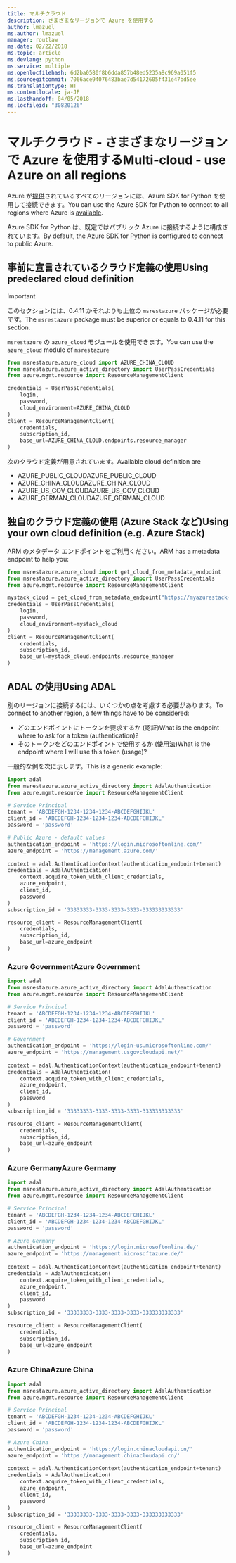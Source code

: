 ```yaml
---
title: マルチクラウド
description: さまざまなリージョンで Azure を使用する
author: lmazuel
ms.author: lmazuel
manager: routlaw
ms.date: 02/22/2018
ms.topic: article
ms.devlang: python
ms.service: multiple
ms.openlocfilehash: 6d2ba0580f8b6dda857b48ed5235a8c969a051f5
ms.sourcegitcommit: 7066ace94076483bae7d54172605f431e47bd5ee
ms.translationtype: HT
ms.contentlocale: ja-JP
ms.lasthandoff: 04/05/2018
ms.locfileid: "30820126"
---
```

# <a name="multi-cloud---use-azure-on-all-regions"></a><span data-ttu-id="8d52f-103">マルチクラウド - さまざまなリージョンで Azure を使用する</span><span class="sxs-lookup"><span data-stu-id="8d52f-103">Multi-cloud - use Azure on all regions</span></span>

<span data-ttu-id="8d52f-104">Azure が[提供](https://azure.microsoft.com/regions/services)されているすべてのリージョンには、Azure SDK for Python を使用して接続できます。</span><span class="sxs-lookup"><span data-stu-id="8d52f-104">You can use the Azure SDK for Python to connect to all regions where Azure is [available](https://azure.microsoft.com/regions/services).</span></span>

<span data-ttu-id="8d52f-105">Azure SDK for Python は、既定ではパブリック Azure に接続するように構成されています。</span><span class="sxs-lookup"><span data-stu-id="8d52f-105">By default, the Azure SDK for Python is configured to connect to public Azure.</span></span>

## <a name="using-predeclared-cloud-definition"></a><span data-ttu-id="8d52f-106">事前に宣言されているクラウド定義の使用</span><span class="sxs-lookup"><span data-stu-id="8d52f-106">Using predeclared cloud definition</span></span>

> [!IMPORTANT]
> <span data-ttu-id="8d52f-107">このセクションには、0.4.11 かそれよりも上位の `msrestazure` パッケージが必要です。</span><span class="sxs-lookup"><span data-stu-id="8d52f-107">The `msrestazure` package must be superior or equals to 0.4.11 for this section.</span></span>

<span data-ttu-id="8d52f-108">`msrestazure` の `azure_cloud` モジュールを使用できます。</span><span class="sxs-lookup"><span data-stu-id="8d52f-108">You can use the `azure_cloud` module of `msrestazure`</span></span>

```python
from msrestazure.azure_cloud import AZURE_CHINA_CLOUD
from msrestazure.azure_active_directory import UserPassCredentials
from azure.mgmt.resource import ResourceManagementClient

credentials = UserPassCredentials(
    login,
    password,
    cloud_environment=AZURE_CHINA_CLOUD
)
client = ResourceManagementClient(
    credentials,
    subscription_id,
    base_url=AZURE_CHINA_CLOUD.endpoints.resource_manager
)
``` 
  
<span data-ttu-id="8d52f-109">次のクラウド定義が用意されています。</span><span class="sxs-lookup"><span data-stu-id="8d52f-109">Available cloud definition are</span></span>
  - <span data-ttu-id="8d52f-110">AZURE_PUBLIC_CLOUD</span><span class="sxs-lookup"><span data-stu-id="8d52f-110">AZURE_PUBLIC_CLOUD</span></span>
  - <span data-ttu-id="8d52f-111">AZURE_CHINA_CLOUD</span><span class="sxs-lookup"><span data-stu-id="8d52f-111">AZURE_CHINA_CLOUD</span></span>
  - <span data-ttu-id="8d52f-112">AZURE_US_GOV_CLOUD</span><span class="sxs-lookup"><span data-stu-id="8d52f-112">AZURE_US_GOV_CLOUD</span></span>
  - <span data-ttu-id="8d52f-113">AZURE_GERMAN_CLOUD</span><span class="sxs-lookup"><span data-stu-id="8d52f-113">AZURE_GERMAN_CLOUD</span></span>

## <a name="using-your-own-cloud-definition-eg-azure-stack"></a><span data-ttu-id="8d52f-114">独自のクラウド定義の使用 (Azure Stack など)</span><span class="sxs-lookup"><span data-stu-id="8d52f-114">Using your own cloud definition (e.g. Azure Stack)</span></span>
<span data-ttu-id="8d52f-115">ARM のメタデータ エンドポイントをご利用ください。</span><span class="sxs-lookup"><span data-stu-id="8d52f-115">ARM has a metadata endpoint to help you:</span></span>

```python
from msrestazure.azure_cloud import get_cloud_from_metadata_endpoint
from msrestazure.azure_active_directory import UserPassCredentials
from azure.mgmt.resource import ResourceManagementClient

mystack_cloud = get_cloud_from_metadata_endpoint("https://myazurestack-arm-endpoint.com")
credentials = UserPassCredentials(
    login,
    password,
    cloud_environment=mystack_cloud
)
client = ResourceManagementClient(
    credentials,
    subscription_id,
    base_url=mystack_cloud.endpoints.resource_manager
)
```
## <a name="using-adal"></a><span data-ttu-id="8d52f-116">ADAL の使用</span><span class="sxs-lookup"><span data-stu-id="8d52f-116">Using ADAL</span></span>

<span data-ttu-id="8d52f-117">別のリージョンに接続するには、いくつかの点を考慮する必要があります。</span><span class="sxs-lookup"><span data-stu-id="8d52f-117">To connect to another region, a few things have to be considered:</span></span>

- <span data-ttu-id="8d52f-118">どのエンドポイントにトークンを要求するか (認証)</span><span class="sxs-lookup"><span data-stu-id="8d52f-118">What is the endpoint where to ask for a token (authentication)?</span></span>
- <span data-ttu-id="8d52f-119">そのトークンをどのエンドポイントで使用するか (使用法)</span><span class="sxs-lookup"><span data-stu-id="8d52f-119">What is the endpoint where I will use this token (usage)?</span></span>

<span data-ttu-id="8d52f-120">一般的な例を次に示します。</span><span class="sxs-lookup"><span data-stu-id="8d52f-120">This is a generic example:</span></span>

```python
import adal
from msrestazure.azure_active_directory import AdalAuthentication
from azure.mgmt.resource import ResourceManagementClient

# Service Principal
tenant = 'ABCDEFGH-1234-1234-1234-ABCDEFGHIJKL'
client_id = 'ABCDEFGH-1234-1234-1234-ABCDEFGHIJKL'
password = 'password'

# Public Azure - default values
authentication_endpoint = 'https://login.microsoftonline.com/'
azure_endpoint = 'https://management.azure.com/'
    
context = adal.AuthenticationContext(authentication_endpoint+tenant)
credentials = AdalAuthentication(
    context.acquire_token_with_client_credentials,
    azure_endpoint,
    client_id,
    password
)
subscription_id = '33333333-3333-3333-3333-333333333333'

resource_client = ResourceManagementClient(
    credentials,
    subscription_id,
    base_url=azure_endpoint
)
```

### <a name="azure-government"></a><span data-ttu-id="8d52f-121">Azure Government</span><span class="sxs-lookup"><span data-stu-id="8d52f-121">Azure Government</span></span>
```python
import adal
from msrestazure.azure_active_directory import AdalAuthentication
from azure.mgmt.resource import ResourceManagementClient

# Service Principal
tenant = 'ABCDEFGH-1234-1234-1234-ABCDEFGHIJKL'
client_id = 'ABCDEFGH-1234-1234-1234-ABCDEFGHIJKL'
password = 'password'

# Government
authentication_endpoint = 'https://login-us.microsoftonline.com/'
azure_endpoint = 'https://management.usgovcloudapi.net/'
    
context = adal.AuthenticationContext(authentication_endpoint+tenant)
credentials = AdalAuthentication(
    context.acquire_token_with_client_credentials,
    azure_endpoint,
    client_id,
    password
)
subscription_id = '33333333-3333-3333-3333-333333333333'

resource_client = ResourceManagementClient(
    credentials,
    subscription_id,
    base_url=azure_endpoint
)
```

### <a name="azure-germany"></a><span data-ttu-id="8d52f-122">Azure Germany</span><span class="sxs-lookup"><span data-stu-id="8d52f-122">Azure Germany</span></span>
```python
import adal
from msrestazure.azure_active_directory import AdalAuthentication
from azure.mgmt.resource import ResourceManagementClient

# Service Principal
tenant = 'ABCDEFGH-1234-1234-1234-ABCDEFGHIJKL'
client_id = 'ABCDEFGH-1234-1234-1234-ABCDEFGHIJKL'
password = 'password'

# Azure Germany
authentication_endpoint = 'https://login.microsoftonline.de/'
azure_endpoint = 'https://management.microsoftazure.de/'
    
context = adal.AuthenticationContext(authentication_endpoint+tenant)
credentials = AdalAuthentication(
    context.acquire_token_with_client_credentials,
    azure_endpoint,
    client_id,
    password
)
subscription_id = '33333333-3333-3333-3333-333333333333'

resource_client = ResourceManagementClient(
    credentials,
    subscription_id,
    base_url=azure_endpoint
)
```

### <a name="azure-china"></a><span data-ttu-id="8d52f-123">Azure China</span><span class="sxs-lookup"><span data-stu-id="8d52f-123">Azure China</span></span>
```python
import adal
from msrestazure.azure_active_directory import AdalAuthentication
from azure.mgmt.resource import ResourceManagementClient

# Service Principal
tenant = 'ABCDEFGH-1234-1234-1234-ABCDEFGHIJKL'
client_id = 'ABCDEFGH-1234-1234-1234-ABCDEFGHIJKL'
password = 'password'

# Azure China
authentication_endpoint = 'https://login.chinacloudapi.cn/'
azure_endpoint = 'https://management.chinacloudapi.cn/'
    
context = adal.AuthenticationContext(authentication_endpoint+tenant)
credentials = AdalAuthentication(
    context.acquire_token_with_client_credentials,
    azure_endpoint,
    client_id,
    password
)
subscription_id = '33333333-3333-3333-3333-333333333333'

resource_client = ResourceManagementClient(
    credentials,
    subscription_id,
    base_url=azure_endpoint
)
```
